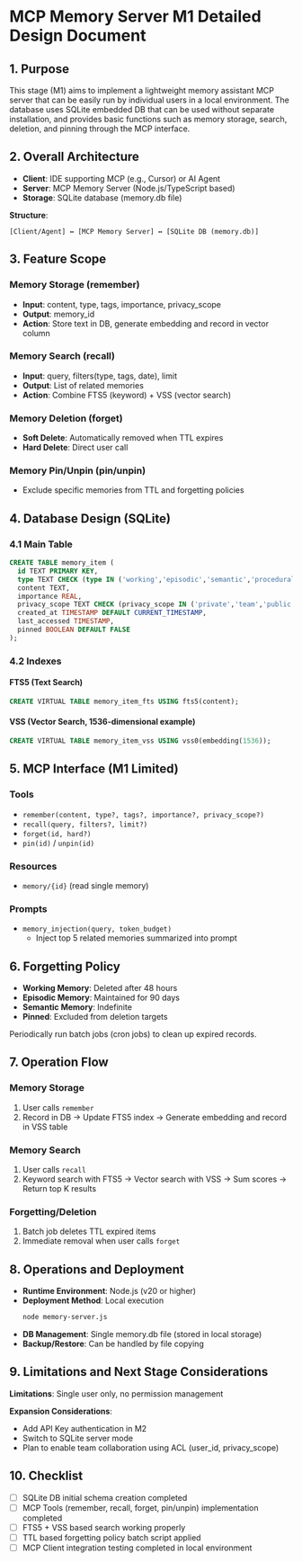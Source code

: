 # MCP Memory Server M1 Detailed Design Document

## 1. Purpose

This stage (M1) aims to implement a lightweight memory assistant MCP server that can be easily run by individual users in a local environment.
The database uses SQLite embedded DB that can be used without separate installation, and provides basic functions such as memory storage, search, deletion, and pinning through the MCP interface.

## 2. Overall Architecture

- **Client**: IDE supporting MCP (e.g., Cursor) or AI Agent
- **Server**: MCP Memory Server (Node.js/TypeScript based)
- **Storage**: SQLite database (memory.db file)

**Structure**:
```
[Client/Agent] ↔ [MCP Memory Server] ↔ [SQLite DB (memory.db)]
```

## 3. Feature Scope

### Memory Storage (remember)
- **Input**: content, type, tags, importance, privacy_scope
- **Output**: memory_id
- **Action**: Store text in DB, generate embedding and record in vector column

### Memory Search (recall)
- **Input**: query, filters(type, tags, date), limit
- **Output**: List of related memories
- **Action**: Combine FTS5 (keyword) + VSS (vector search)

### Memory Deletion (forget)
- **Soft Delete**: Automatically removed when TTL expires
- **Hard Delete**: Direct user call

### Memory Pin/Unpin (pin/unpin)
- Exclude specific memories from TTL and forgetting policies

## 4. Database Design (SQLite)

### 4.1 Main Table

```sql
CREATE TABLE memory_item (
  id TEXT PRIMARY KEY,
  type TEXT CHECK (type IN ('working','episodic','semantic','procedural')),
  content TEXT,
  importance REAL,
  privacy_scope TEXT CHECK (privacy_scope IN ('private','team','public')) DEFAULT 'private',
  created_at TIMESTAMP DEFAULT CURRENT_TIMESTAMP,
  last_accessed TIMESTAMP,
  pinned BOOLEAN DEFAULT FALSE
);
```

### 4.2 Indexes

#### FTS5 (Text Search)
```sql
CREATE VIRTUAL TABLE memory_item_fts USING fts5(content);
```

#### VSS (Vector Search, 1536-dimensional example)
```sql
CREATE VIRTUAL TABLE memory_item_vss USING vss0(embedding(1536));
```

## 5. MCP Interface (M1 Limited)

### Tools
- `remember(content, type?, tags?, importance?, privacy_scope?)`
- `recall(query, filters?, limit?)`
- `forget(id, hard?)`
- `pin(id)` / `unpin(id)`

### Resources
- `memory/{id}` (read single memory)

### Prompts
- `memory_injection(query, token_budget)`
  - Inject top 5 related memories summarized into prompt

## 6. Forgetting Policy

- **Working Memory**: Deleted after 48 hours
- **Episodic Memory**: Maintained for 90 days
- **Semantic Memory**: Indefinite
- **Pinned**: Excluded from deletion targets

Periodically run batch jobs (cron jobs) to clean up expired records.

## 7. Operation Flow

### Memory Storage
1. User calls `remember`
2. Record in DB → Update FTS5 index → Generate embedding and record in VSS table

### Memory Search
1. User calls `recall`
2. Keyword search with FTS5 → Vector search with VSS → Sum scores → Return top K results

### Forgetting/Deletion
1. Batch job deletes TTL expired items
2. Immediate removal when user calls `forget`

## 8. Operations and Deployment

- **Runtime Environment**: Node.js (v20 or higher)
- **Deployment Method**: Local execution
  ```bash
  node memory-server.js
  ```
- **DB Management**: Single memory.db file (stored in local storage)
- **Backup/Restore**: Can be handled by file copying

## 9. Limitations and Next Stage Considerations

**Limitations**: Single user only, no permission management

**Expansion Considerations**:
- Add API Key authentication in M2
- Switch to SQLite server mode
- Plan to enable team collaboration using ACL (user_id, privacy_scope)

## 10. Checklist

- [ ] SQLite DB initial schema creation completed
- [ ] MCP Tools (remember, recall, forget, pin/unpin) implementation completed
- [ ] FTS5 + VSS based search working properly
- [ ] TTL based forgetting policy batch script applied
- [ ] MCP Client integration testing completed in local environment
